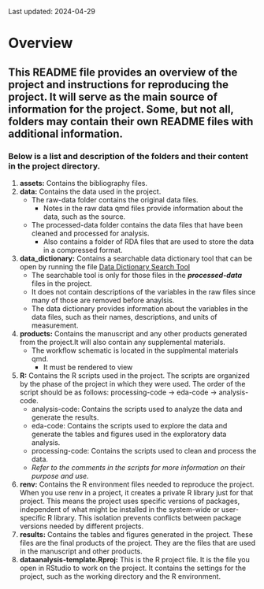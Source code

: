 Last updated: 2024-04-29
# Overview
## This README file provides an overview of the project and instructions for reproducing the project. It will serve as the main source of information for the project. Some, but not all, folders may contain their own README files with additional information.
### Below is a list and description of the folders and their content in the project directory.

1. **assets:** Contains the bibliography files.
2. **data:** Contains the data used in the project. 
   - The raw-data folder contains the original data files.
      - Notes in the raw data qmd files provide information about the data, such as the source.
   - The processed-data folder contains the data files that have been cleaned and processed for analysis.
      - Also contains a folder of RDA files that are used to store the data in a compressed format.
3. **data_dictionary:** Contains a searchable data dictionary tool that can be open by running the file [Data Dictionary Search Tool](data_dictionary/data_dict_search_tool.qmd)
   - The searchable tool is only for those files in the **_processed-data_** files in the project. 
   - It does not contain descriptions of the variables in the raw files since many of those are removed before anaylsis.
   - The data dictionary provides information about the variables in the data files, such as their names, descriptions, and units of measurement.
4. **products:** Contains the manuscript and any other products generated from the project.It will also contain any supplemental materials.
   - The workflow schematic is located in the supplmental materials qmd. 
      - It must be rendered to view
5. **R:** Contains the R scripts used in the project. The scripts are organized by the phase of the project in which they were used. The order of the script should be as follows: processing-code  →  eda-code  → analysis-code.
   - analysis-code: Contains the scripts used to analyze the data and generate the results.
   - eda-code: Contains the scripts used to explore the data and generate the tables and figures used in the exploratory data analysis.
   - processing-code: Contains the scripts used to clean and process the data.
   - *Refer to the comments in the scripts for more information on their purpose and use.*
6. **renv:** Contains the R environment files needed to reproduce the project. When you use renv in a project, it creates a private R library just for that project. This means the project uses specific versions of packages, independent of what might be installed in the system-wide or user-specific R library. This isolation prevents conflicts between package versions needed by different projects.
7. **results:** Contains the tables and figures generated in the project. These files are the final products of the project. They are the files that are used in the manuscript and other products. 
8. **dataanalysis-template.Rproj:** This is the R project file. It is the file you open in RStudio to work on the project. It contains the settings for the project, such as the working directory and the R environment.
